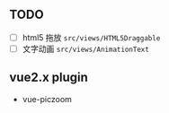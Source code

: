 ## TODO

- [ ] html5 拖放 `src/views/HTML5Draggable`
- [ ] 文字动画 `src/views/AnimationText`

## vue2.x plugin

- vue-piczoom
